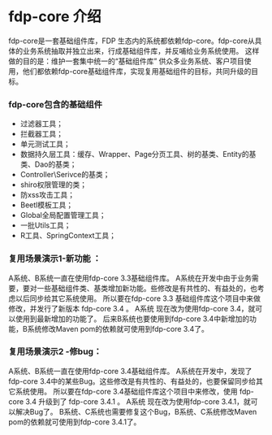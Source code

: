 # fdp-core 介绍
fdp-core是一套基础组件库，FDP 生态内的系统都依赖fdp-core。fdp-core从具体的业务系统抽取并独立出来，行成基础组件库，并反哺给业务系统使用。
这样做的目的是：维护一套集中统一的“基础组件库” 供众多业务系统、客户项目使用，他们都依赖fdp-core基础组件库，实现复用基础组件的目标，共同升级的目标。
### fdp-core包含的基础组件
- 过滤器工具；
- 拦截器工具；
- 单元测试工具；
- 数据持久层工具：缓存、Wrapper、Page分页工具、树的基类、Entity的基类、Dao的基类；
- Controller\Serivce的基类；
- shiro权限管理的类；
- 防xss攻击工具；
- Beetl模板工具；
- Global全局配置管理工具；
- 一批Utils工具；
- R工具、SpringContext工具；

### 复用场景演示1-新功能 ：
A系统、B系统一直在使用fdp-core 3.3基础组件库。
A系统在开发中由于业务需要，要对一些基础组件类、基类增加新功能。些修改是有共性的、有益处的，也考虑以后同步给其它系统使用。
所以要在fdp-core 3.3 基础组件库这个项目中来做修改，并发行了新版本 fdp-core 3.4 。
A系统 现在改为使用fdp-core 3.4，就可以使用到最新增加的功能了。
后来B系统也要使用到fdp-core 3.4中新增加的功能，B系统修改Maven pom的依赖就可使用到fdp-core 3.4了。
### 复用场景演示2 -修bug：
A系统、B系统一直在使用fdp-core 3.4基础组件库。
A系统在开发中，发现了fdp-core 3.4中的某些Bug。这些修改是有共性的、有益处的，也要保留同步给其它系统使用。
所以要在fdp-core 3.4基础组件库这个项目中来修改，使用 fdp-core 3.4 升级到了 fdp-core 3.4.1 。
A系统 现在改为使用fdp-core 3.4.1，就可以解决Bug了。
B系统、C系统也需要修复这个Bug，B系统、C系统修改Maven pom的依赖就可使用到fdp-core 3.4.1了。

